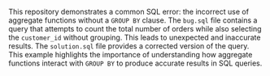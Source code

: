 This repository demonstrates a common SQL error: the incorrect use of aggregate functions without a `GROUP BY` clause.  The `bug.sql` file contains a query that attempts to count the total number of orders while also selecting the `customer_id` without grouping. This leads to unexpected and inaccurate results. The `solution.sql` file provides a corrected version of the query. This example highlights the importance of understanding how aggregate functions interact with `GROUP BY` to produce accurate results in SQL queries.